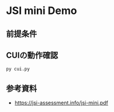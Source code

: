 # JSI mini Demo

## 前提条件

## CUIの動作確認

```console
py cui.py
```

## 参考資料

- <https://jsi-assessment.info/jsi-mini.pdf>
